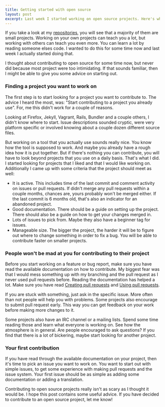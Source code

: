 ```yaml
---
title: Getting started with open source
layout: post
excerpt: Last week I started working on open source projects. Here's what I learned
---
```

If you take a look at my [repositories](https://gitlab.com/u/phansch), you will see that a majority of them are small projects. Working on your own projects can teach you a lot, but working with others can teach you even more. You can learn a lot by reading someone elses code. I wanted to do this for some time now and last week I actually started doing that.

I thought about contributing to open source for some time now, but never did because most project were too intimidating. If that sounds familiar, then I might be able to give you some advice on starting out.

### Finding a project you want to work on

The first step is to start looking for a project you want to contribute to. The advice I heard the most, was: "Start contributing to a project you already use". For, me this didn't work for a couple of reasons.

Looking at Firefox, Jekyll, Vagrant, Rails, Bundler and a couple others, I didn't know where to start. Issue descriptions sounded cryptic, were very platform specific or involved knowing about a couple dozen different source files.

But working on a tool that you actually use sounds really nice. You know how the tool is supposed to work. And maybe you already have a rough idea how it is put together. But if there's nothing you can contribute, you will have to look beyond projects that you use on a daily basis. That's what I did. I started looking for projects that I liked and that I would like working on. Additionally I came up with some criteria that the project should meet as well:

 * It is active. This includes time of the last commit and comment activity on issues or pull requests. If didn't merge any pull requests within a couple months, chances are, yours probably won't be merged either. If the last commit is 6 months old, that's also an indicator for an abandoned project.
 * Good documentation. There should be a guide on setting up the project. There should also be a guide on how to get your changes merged in.
 * Lots of issues to pick from. Maybe they also have a beginner tag for issues.
 * Manageable size. The bigger the project, the harder it will be to figure out where to change something in order to fix a bug. You will be able to contribute faster on smaller projects.

### People won't be mad at you for contributing to their project
Before you start working on a feature or bug report, make sure you have read the available documentation on how to contribute. My biggest fear was that I would mess something up with my branching and the pull request as I never used pull requests before. Reading the documentation has helped a lot. Make sure you have read [Creating pull requests](https://help.github.com/articles/creating-a-pull-request) and [Using pull requests](https://help.github.com/articles/using-pull-requests).

If you are stuck with something, just ask in the specific issue. More often than not people will help you with problems. Some projects also encourage to submit pull request early. This way you can get feedback on your work before making more changes to it.

Some projects also have an IRC channel or a mailing lists. Spend some time reading those and learn what everyone is working on. See how the atmosphere is in general. Are people encouraged to ask questions? If you find that there is a lot of bickering, maybe start looking for another project.

### Your first contribution
If you have read through the available documentation on your project, then it's time to pick an issue you want to work on. You want to start out with simple issues, to get some experience with making pull requests and the issue system. Your first issue should be as simple as adding some documentation or adding a translation.

Contributing to open source projects really isn't as scary as I thought it would be.
I hope this post contains some useful advice. If you have decided to contribute to an open source project, let me know!
